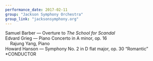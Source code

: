 ```yaml
---
performance_date: 2017-02-11
group: "Jackson Symphony Orchestra"
group_link: "jacksonsymphony.org"
---
```

Samuel Barber — Overture to _The School for Scandal_<br/>
Edvard Grieg — Piano Concerto in A minor, op. 16<br/>
&nbsp;&nbsp;&nbsp;&nbsp;Rajung Yang, Piano<br/>
Howard Hanson — Symphony No. 2 in D flat major, op. 30 “Romantic”<br/>
*CONDUCTOR

